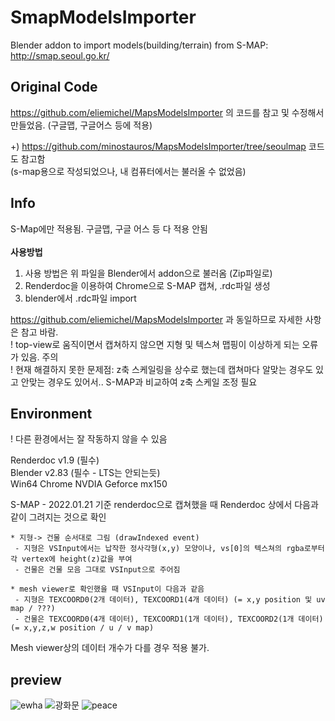 # SmapModelsImporter
Blender addon to import models(building/terrain) from S-MAP: http://smap.seoul.go.kr/

## Original Code
https://github.com/eliemichel/MapsModelsImporter 의 코드를 참고 및 수정해서 만들었음. (구글맵, 구글어스 등에 적용)

+) https://github.com/minostauros/MapsModelsImporter/tree/seoulmap 코드도 참고함 <br>(s-map용으로 작성되었으나, 내 컴퓨터에서는 불러올 수 없었음)<br>


## Info
S-Map에만 적용됨. 구글맵, 구글 어스 등 다 적용 안됨<br>
<br>
__사용방법__
1. 사용 방법은 위 파일을 Blender에서 addon으로 불러옴 (Zip파일로)
2. Renderdoc을 이용하여 Chrome으로 S-MAP 캡쳐, .rdc파일 생성
3. blender에서 .rdc파일 import

https://github.com/eliemichel/MapsModelsImporter 과 동일하므로 자세한 사항은 참고 바람.<br>
! top-view로 움직이면서 캡쳐하지 않으면 지형 및 텍스쳐 맵핑이 이상하게 되는 오류가 있음. 주의 <br>
! 현재 해결하지 못한 문제점: z축 스케일링을 상수로 했는데 캡쳐마다 알맞는 경우도 있고 안맞는 경우도 있어서.. S-MAP과 비교하여 z축 스케일 조정 필요 

## Environment
! 다른 환경에서는 잘 작동하지 않을 수 있음

Renderdoc v1.9 (필수)<br>
Blender v2.83 (필수 - LTS는 안되는듯) <br>
Win64 Chrome
NVDIA Geforce mx150<br>

S-MAP - 2022.01.21 기준 renderdoc으로 캡쳐했을 때 Renderdoc 상에서 다음과 같이 그려지는 것으로 확인
```
* 지형-> 건물 순서대로 그림 (drawIndexed event)
 - 지형은 VSInput에서는 납작한 정사각형(x,y) 모양이나, vs[0]의 텍스쳐의 rgba로부터 각 vertex에 height(z)값을 부여
 - 건물은 건물 모음 그대로 VSInput으로 주어짐

* mesh viewer로 확인했을 때 VSInput이 다음과 같음
 - 지형은 TEXCOORD0(2개 데이터), TEXCOORD1(4개 데이터) (= x,y position 및 uv map / ???)
 - 건물은 TEXCOORD0(4개 데이터), TEXCOORD1(1개 데이터), TEXCOORD2(1개 데이터) (= x,y,z,w position / u / v map)

```
Mesh viewer상의 데이터 개수가 다를 경우 적용 불가.


## preview
![ewha](https://user-images.githubusercontent.com/71055964/150625647-12d6eada-d240-4850-8118-c47896faa739.png)
![광화문](https://user-images.githubusercontent.com/71055964/150625645-37dc811a-4d8b-4ae4-8a1a-bc45ea5728a3.png)
![peace](https://user-images.githubusercontent.com/71055964/150625643-025d121a-8c33-4317-9642-8ce92c11a7c0.png)
